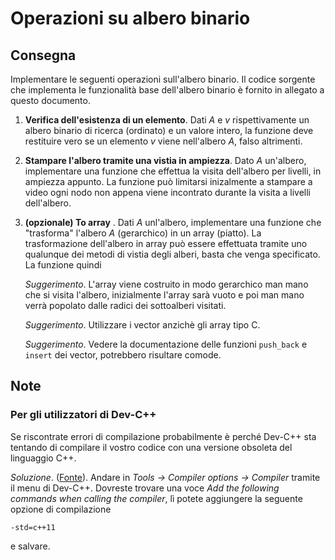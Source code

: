 # Operazioni su albero binario

## Consegna

Implementare le seguenti operazioni sull'albero binario. Il codice
sorgente che implementa le funzionalità base dell'albero binario è
fornito in allegato a questo documento.

1. **Verifica dell'esistenza di un elemento**. Dati _A_ e _v_
   rispettivamente un albero binario di ricerca (ordinato) e un valore
   intero, la funzione deve restituire vero se un elemento _v_ viene
   nell'albero _A_, falso altrimenti.

2. **Stampare l'albero tramite una vistia in ampiezza**. Dato _A_
   un'albero, implementare una funzione che effettua la visita
   dell'albero per livelli, in ampiezza appunto. La funzione può
   limitarsi inizalmente a stampare a video ogni nodo non appena viene
   incontrato durante la visita a livelli dell'albero.

3. **(opzionale) To array** . Dati _A_ unl'albero, implementare una
   funzione che "trasforma" l'albero _A_ (gerarchico) in un array
   (piatto). La trasformazione dell'albero in array può essere
   effettuata tramite uno qualunque dei metodi di vistia degli alberi,
   basta che venga specificato. La funzione quindi

   _Suggerimento_. L'array viene costruito in modo gerarchico man mano
   che si visita l'albero, inizialmente l'array sarà vuoto e poi man
   mano verrà popolato dalle radici dei sottoalberi visitati.

   _Suggerimento_. Utilizzare i vector anzichè gli array tipo C.

   _Suggerimento_. Vedere la documentazione delle funzioni `push_back`
   e `insert` dei vector, potrebbero risultare comode.

## Note

### Per gli utilizzatori di Dev-C++

Se riscontrate errori di compilazione probabilmente è perché Dev-C++
sta tentando di compilare il vostro codice con una versione obsoleta
del linguaggio C++.

_Soluzione_. ([Fonte](https://stackoverflow.com/a/16951613/5166003)).
Andare in _Tools -> Compiler options -> Compiler_ tramite il menu di
Dev-C++. Dovreste trovare una voce _Add the following commands when
calling the compiler_, lì potete aggiungere la seguente opzione di
compilazione

```
-std=c++11
```

e salvare.

